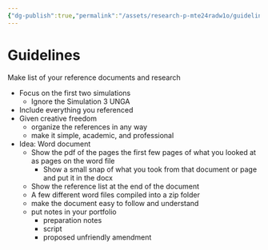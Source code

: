 ```yaml
---
{"dg-publish":true,"permalink":"/assets/research-p-mte24radw1o/guidelines/"}
---
```


# Guidelines

Make list of your reference documents and research

- Focus on the first two simulations
    - Ignore the Simulation 3 UNGA
- Include everything you referenced
- Given creative freedom
    - organize the references in any way
    - make it simple, academic, and professional
- Idea: Word document
    - Show the pdf of the pages the first few pages of what you looked at as pages on the word file
        - Show a small snap of what you took from that document or page and put it in the docx
    - Show the reference list at the end of the document
    - A few different word files compiled into a zip folder
    - make the document easy to follow and understand
    - put notes in your portfolio
        - preparation notes
        - script
        - proposed unfriendly amendment
